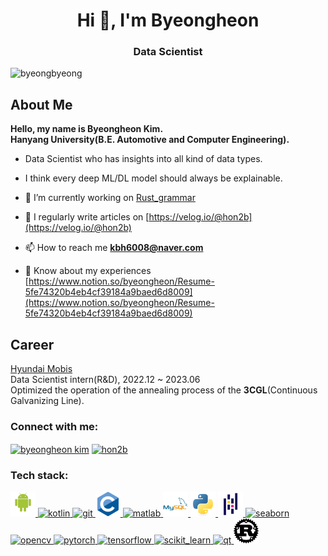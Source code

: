 <h1 align="center">Hi 👋, I'm Byeongheon</h1>
<h3 align="center">Data Scientist</h3>

<p align="left"> <img src="https://komarev.com/ghpvc/?username=byeongbyeong&label=Profile%20views&color=0e75b6&style=flat" alt="byeongbyeong" /> </p>

## About Me
**Hello, my name is Byeongheon Kim. <br> Hanyang University(B.E. Automotive and Computer Engineering).** <br>


- Data Scientist who has insights into all kind of data types.

- I think every deep ML/DL model should always be explainable.

- 🔭 I’m currently working on [Rust_grammar](https://github.com/byeongbyeong/Rust_grammar)
  
- 📝 I regularly write articles on [https://velog.io/@hon2b](https://velog.io/@hon2b)

- 📫 How to reach me **kbh6008@naver.com**

- 📄 Know about my experiences [https://www.notion.so/byeongheon/Resume-5fe74320b4eb4cf39184a9baed6d8009](https://www.notion.so/byeongheon/Resume-5fe74320b4eb4cf39184a9baed6d8009)


## Career
<a href="https://www.mobis.co.kr/kr/index.do">  Hyundai Mobis </a> <br>
Data Scientist intern(R&D), 2022.12 ~ 2023.06 <br>
Optimized the operation of the annealing process of the **3CGL**(Continuous Galvanizing Line).


<h3 align="left">Connect with me:</h3>
<p align="left">
<a href="https://linkedin.com/in/byeongheon-kim-23a63a248/" target="blank"><img align="center" src="https://raw.githubusercontent.com/rahuldkjain/github-profile-readme-generator/master/src/images/icons/Social/linked-in-alt.svg" alt="byeongheon kim" height="30" width="40" /></a>
<a href="https://instagram.com/hon2b" target="blank"><img align="center" src="https://raw.githubusercontent.com/rahuldkjain/github-profile-readme-generator/master/src/images/icons/Social/instagram.svg" alt="hon2b" height="30" width="40" /></a>
</p>

<h3 align="left">Tech stack:</h3>
<p align="left"> <a href="https://developer.android.com" target="_blank" rel="noreferrer"> <img src="https://raw.githubusercontent.com/devicons/devicon/master/icons/android/android-original-wordmark.svg" alt="android" width="40" height="40"/> </a> <a href="https://kotlinlang.org" target="_blank" rel="noreferrer"> <img src="https://www.vectorlogo.zone/logos/kotlinlang/kotlinlang-icon.svg" alt="kotlin" width="40" height="40"/> </a> <a href="https://git-scm.com/" target="_blank" rel="noreferrer"> <img src="https://www.vectorlogo.zone/logos/git-scm/git-scm-icon.svg" alt="git" width="40" height="40"/> </a> <a href="https://www.cprogramming.com/" target="_blank" rel="noreferrer"> <img src="https://raw.githubusercontent.com/devicons/devicon/master/icons/c/c-original.svg" alt="c" width="40" height="40"/> </a> <a href="https://www.mathworks.com/" target="_blank" rel="noreferrer"> <img src="https://upload.wikimedia.org/wikipedia/commons/2/21/Matlab_Logo.png" alt="matlab" width="40" height="40"/> </a> <a href="https://www.mysql.com/" target="_blank" rel="noreferrer"> <img src="https://raw.githubusercontent.com/devicons/devicon/master/icons/mysql/mysql-original-wordmark.svg" alt="mysql" width="40" height="40"/> </a> <a href="https://www.python.org" target="_blank" rel="noreferrer"> <img src="https://raw.githubusercontent.com/devicons/devicon/master/icons/python/python-original.svg" alt="python" width="40" height="40"/> </a> <a href="https://pandas.pydata.org/" target="_blank" rel="noreferrer"> <img src="https://raw.githubusercontent.com/devicons/devicon/2ae2a900d2f041da66e950e4d48052658d850630/icons/pandas/pandas-original.svg" alt="pandas" width="40" height="40"/> </a> <a href="https://seaborn.pydata.org/" target="_blank" rel="noreferrer"> <img src="https://seaborn.pydata.org/_images/logo-mark-lightbg.svg" alt="seaborn" width="40" height="40"/> </a> <a href="https://opencv.org/" target="_blank" rel="noreferrer"> <img src="https://www.vectorlogo.zone/logos/opencv/opencv-icon.svg" alt="opencv" width="40" height="40"/> </a> <a href="https://pytorch.org/" target="_blank" rel="noreferrer"> <img src="https://www.vectorlogo.zone/logos/pytorch/pytorch-icon.svg" alt="pytorch" width="40" height="40"/> </a> <a href="https://www.tensorflow.org" target="_blank" rel="noreferrer"> <img src="https://www.vectorlogo.zone/logos/tensorflow/tensorflow-icon.svg" alt="tensorflow" width="40" height="40"/> </a> <a href="https://scikit-learn.org/" target="_blank" rel="noreferrer"> <img src="https://upload.wikimedia.org/wikipedia/commons/0/05/Scikit_learn_logo_small.svg" alt="scikit_learn" width="40" height="40"/> </a> <a href="https://www.qt.io/" target="_blank" rel="noreferrer"> <img src="https://upload.wikimedia.org/wikipedia/commons/0/0b/Qt_logo_2016.svg" alt="qt" width="40" height="40"/> </a> <a href="https://www.rust-lang.org" target="_blank" rel="noreferrer"> <img src="https://raw.githubusercontent.com/devicons/devicon/master/icons/rust/rust-plain.svg" alt="rust" width="40" height="40"/> </a> </p>
